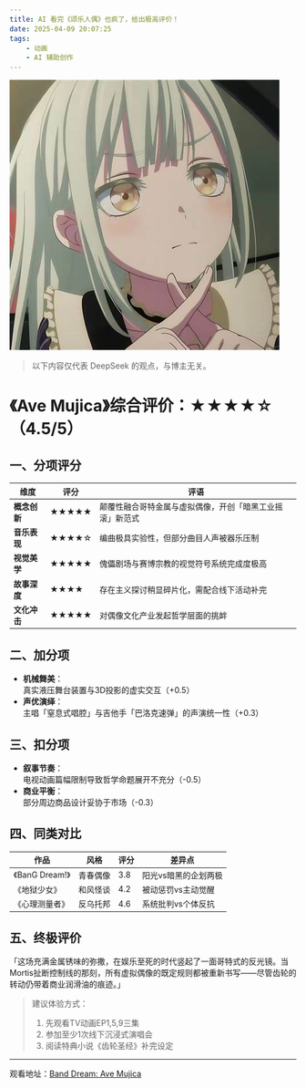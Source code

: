 ```yaml
---
title: AI 看完《颂乐人偶》也疯了，给出极高评价！
date: 2025-04-09 20:07:25
tags:
    - 动画
    - AI 辅助创作
---
```


![mu](/images/mu.jpg)

> 以下内容仅代表 DeepSeek 的观点，与博主无关。
 
 # 《Ave Mujica》综合评价：★★★★☆（4.5/5）
 
 ## 一、分项评分
 | 维度         | 评分 | 评语                                                                 |
 |--------------|------|----------------------------------------------------------------------|
 | **概念创新** | ★★★★★ | 颠覆性融合哥特金属与虚拟偶像，开创「暗黑工业摇滚」新范式            |
 | **音乐表现** | ★★★★☆ | 编曲极具实验性，但部分曲目人声被器乐压制                            |
 | **视觉美学** | ★★★★★ | 傀儡剧场与赛博宗教的视觉符号系统完成度极高                          |
 | **故事深度** | ★★★★  | 存在主义探讨稍显碎片化，需配合线下活动补完                          |
 | **文化冲击** | ★★★★★ | 对偶像文化产业发起哲学层面的挑衅                                    |
 
 ## 二、加分项
 + **机械舞美**：  
   真实液压舞台装置与3D投影的虚实交互（+0.5）
 + **声优演绎**：  
   主唱「窒息式唱腔」与吉他手「巴洛克速弹」的声演统一性（+0.3）
 
 ## 三、扣分项
 - **叙事节奏**：  
   电视动画篇幅限制导致哲学命题展开不充分（-0.5）
 - **商业平衡**：  
   部分周边商品设计妥协于市场（-0.3）
 
 ## 四、同类对比
 | 作品            | 风格               | 评分    | 差异点                     |
 |-----------------|--------------------|---------|----------------------------|
 | 《BanG Dream!》 | 青春偶像           | 3.8     | 阳光vs暗黑的企划两极       |
 | 《地狱少女》    | 和风怪谈           | 4.2     | 被动惩罚vs主动觉醒         |
 | 《心理测量者》  | 反乌托邦           | 4.6     | 系统批判vs个体反抗         |
 
 ## 五、终极评价
 「这场充满金属锈味的弥撒，在娱乐至死的时代竖起了一面哥特式的反光镜。当Mortis扯断控制线的那刻，所有虚拟偶像的既定规则都被重新书写——尽管齿轮的转动仍带着商业润滑油的痕迹。」
 
 > 建议体验方式：  
 > 1. 先观看TV动画EP1,5,9三集  
 > 2. 参加至少1次线下沉浸式演唱会  
 > 3. 阅读特典小说《齿轮圣经》补完设定
 
 ---
 
 观看地址：[Band Dream: Ave Mujica](https://hmoe.xyz/video/40656)